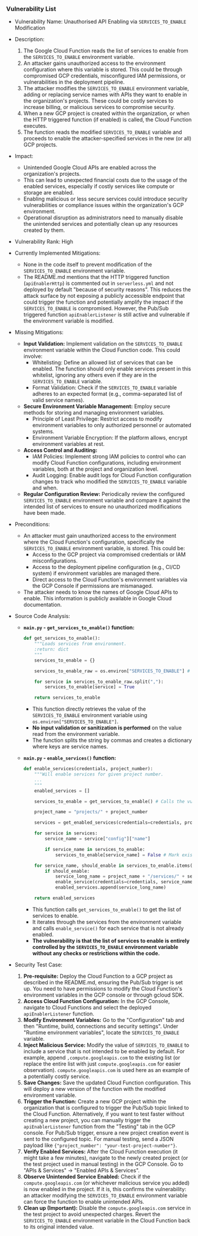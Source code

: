 ### Vulnerability List

- Vulnerability Name: Unauthorised API Enabling via `SERVICES_TO_ENABLE` Modification

- Description:
  1. The Google Cloud Function reads the list of services to enable from the `SERVICES_TO_ENABLE` environment variable.
  2. An attacker gains unauthorized access to the environment configuration where this variable is stored. This could be through compromised GCP credentials, misconfigured IAM permissions, or vulnerabilities in the deployment pipeline.
  3. The attacker modifies the `SERVICES_TO_ENABLE` environment variable, adding or replacing service names with APIs they want to enable in the organization's projects. These could be costly services to increase billing, or malicious services to compromise security.
  4. When a new GCP project is created within the organization, or when the HTTP triggered function (if enabled) is called, the Cloud Function executes.
  5. The function reads the modified `SERVICES_TO_ENABLE` variable and proceeds to enable the attacker-specified services in the new (or all) GCP projects.

- Impact:
  - Unintended Google Cloud APIs are enabled across the organization's projects.
  - This can lead to unexpected financial costs due to the usage of the enabled services, especially if costly services like compute or storage are enabled.
  - Enabling malicious or less secure services could introduce security vulnerabilities or compliance issues within the organization's GCP environment.
  - Operational disruption as administrators need to manually disable the unintended services and potentially clean up any resources created by them.

- Vulnerability Rank: High

- Currently Implemented Mitigations:
  - None in the code itself to prevent modification of the `SERVICES_TO_ENABLE` environment variable.
  - The README.md mentions that the HTTP triggered function (`apiEnablerHttp`) is commented out in `serverless.yml` and not deployed by default "because of security reasons". This reduces the attack surface by not exposing a publicly accessible endpoint that could trigger the function and potentially amplify the impact if the `SERVICES_TO_ENABLE` is compromised. However, the Pub/Sub triggered function `apiEnablerListener` is still active and vulnerable if the environment variable is modified.

- Missing Mitigations:
  - **Input Validation:** Implement validation on the `SERVICES_TO_ENABLE` environment variable within the Cloud Function code. This could involve:
    - Whitelisting: Define an allowed list of services that can be enabled. The function should only enable services present in this whitelist, ignoring any others even if they are in the `SERVICES_TO_ENABLE` variable.
    - Format Validation: Check if the `SERVICES_TO_ENABLE` variable adheres to an expected format (e.g., comma-separated list of valid service names).
  - **Secure Environment Variable Management:** Employ secure methods for storing and managing environment variables.
    - Principle of Least Privilege: Restrict access to modify environment variables to only authorized personnel or automated systems.
    - Environment Variable Encryption: If the platform allows, encrypt environment variables at rest.
  - **Access Control and Auditing:**
    - IAM Policies: Implement strong IAM policies to control who can modify Cloud Function configurations, including environment variables, both at the project and organization level.
    - Audit Logging: Enable audit logs for Cloud Function configuration changes to track who modified the `SERVICES_TO_ENABLE` variable and when.
  - **Regular Configuration Review:** Periodically review the configured `SERVICES_TO_ENABLE` environment variable and compare it against the intended list of services to ensure no unauthorized modifications have been made.

- Preconditions:
  - An attacker must gain unauthorized access to the environment where the Cloud Function's configuration, specifically the `SERVICES_TO_ENABLE` environment variable, is stored. This could be:
    - Access to the GCP project via compromised credentials or IAM misconfigurations.
    - Access to the deployment pipeline configuration (e.g., CI/CD system) if environment variables are managed there.
    - Direct access to the Cloud Function's environment variables via the GCP Console if permissions are mismanaged.
  - The attacker needs to know the names of Google Cloud APIs to enable. This information is publicly available in Google Cloud documentation.

- Source Code Analysis:
  - **`main.py` - `get_services_to_enable()` function:**
    ```python
    def get_services_to_enable():
        """Loads services from environment.
        :return: dict
        """
        services_to_enable = {}

        services_to_enable_raw = os.environ["SERVICES_TO_ENABLE"] # [POINT OF VULNERABILITY] - Directly reads environment variable

        for service in services_to_enable_raw.split(","):
            services_to_enable[service] = True

        return services_to_enable
    ```
    - This function directly retrieves the value of the `SERVICES_TO_ENABLE` environment variable using `os.environ["SERVICES_TO_ENABLE"]`.
    - **No input validation or sanitization is performed** on the value read from the environment variable.
    - The function splits the string by commas and creates a dictionary where keys are service names.

  - **`main.py` - `enable_services()` function:**
    ```python
    def enable_services(credentials, project_number):
        """Will enable services for given project number.
        ...
        """
        enabled_services = []

        services_to_enable = get_services_to_enable() # Calls the vulnerable function

        project_name = "projects/" + project_number

        services = get_enabled_services(credentials=credentials, project_name=project_name)

        for service in services:
            service_name = service["config"]["name"]

            if service_name in services_to_enable:
                services_to_enable[service_name] = False # Mark existing services as already enabled

        for service_name, should_enable in services_to_enable.items():
            if should_enable:
                service_long_name = project_name + "/services/" + service_name
                enable_service(credentials=credentials, service_name=service_long_name) # Enables services based on the potentially modified list
                enabled_services.append(service_long_name)

        return enabled_services
    ```
    - This function calls `get_services_to_enable()` to get the list of services to enable.
    - It iterates through the services from the environment variable and calls `enable_service()` for each service that is not already enabled.
    - **The vulnerability is that the list of services to enable is entirely controlled by the `SERVICES_TO_ENABLE` environment variable without any checks or restrictions within the code.**

- Security Test Case:
  1. **Pre-requisite:** Deploy the Cloud Function to a GCP project as described in the README.md, ensuring the Pub/Sub trigger is set up. You need to have permissions to modify the Cloud Function's environment variables in the GCP console or through gcloud SDK.
  2. **Access Cloud Function Configuration:** In the GCP Console, navigate to Cloud Functions and select the deployed `apiEnablerListener` function.
  3. **Modify Environment Variables:** Go to the "Configuration" tab and then "Runtime, build, connections and security settings". Under "Runtime environment variables", locate the `SERVICES_TO_ENABLE` variable.
  4. **Inject Malicious Service:** Modify the value of `SERVICES_TO_ENABLE` to include a service that is not intended to be enabled by default. For example, append `,compute.googleapis.com` to the existing list (or replace the entire list with just `compute.googleapis.com` for easier observation). `compute.googleapis.com` is used here as an example of a potentially costly service.
  5. **Save Changes:** Save the updated Cloud Function configuration. This will deploy a new version of the function with the modified environment variable.
  6. **Trigger the Function:** Create a new GCP project within the organization that is configured to trigger the Pub/Sub topic linked to the Cloud Function. Alternatively, if you want to test faster without creating a new project, you can manually trigger the `apiEnablerListener` function from the "Testing" tab in the GCP console. For Pub/Sub trigger, ensure a new project creation event is sent to the configured topic. For manual testing, send a JSON payload like `{"project_number": "your-test-project-number"}`.
  7. **Verify Enabled Services:** After the Cloud Function execution (it might take a few minutes), navigate to the newly created project (or the test project used in manual testing) in the GCP Console. Go to "APIs & Services" -> "Enabled APIs & Services".
  8. **Observe Unintended Service Enabled:** Check if the `compute.googleapis.com` (or whichever malicious service you added) is now enabled in the project. If it is, this confirms the vulnerability: an attacker modifying the `SERVICES_TO_ENABLE` environment variable can force the function to enable unintended APIs.
  9. **Clean up (Important):** Disable the `compute.googleapis.com` service in the test project to avoid unexpected charges. Revert the `SERVICES_TO_ENABLE` environment variable in the Cloud Function back to its original intended value.